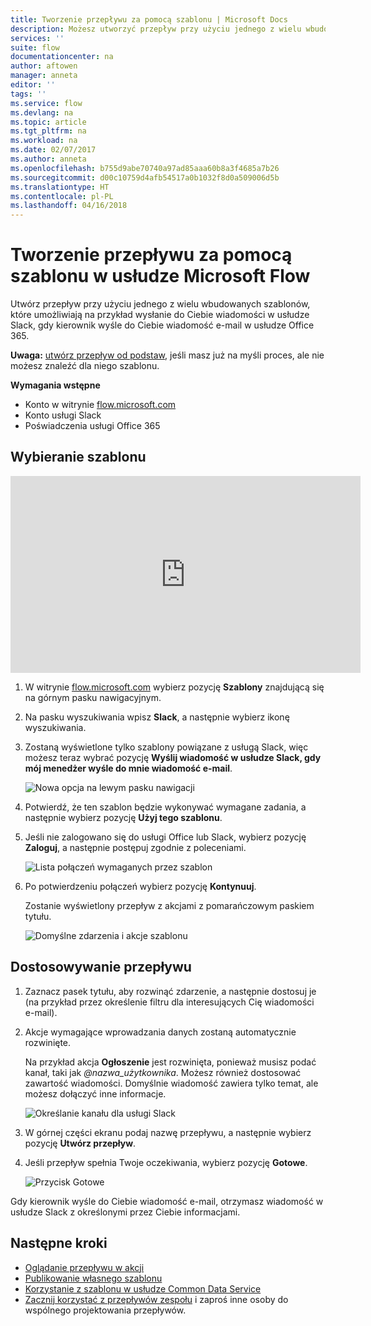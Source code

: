 ```yaml
---
title: Tworzenie przepływu za pomocą szablonu | Microsoft Docs
description: Możesz utworzyć przepływ przy użyciu jednego z wielu wbudowanych szablonów.
services: ''
suite: flow
documentationcenter: na
author: aftowen
manager: anneta
editor: ''
tags: ''
ms.service: flow
ms.devlang: na
ms.topic: article
ms.tgt_pltfrm: na
ms.workload: na
ms.date: 02/07/2017
ms.author: anneta
ms.openlocfilehash: b755d9abe70740a97ad85aaa60b8a3f4685a7b26
ms.sourcegitcommit: d00c10759d4afb54517a0b1032f8d0a509006d5b
ms.translationtype: HT
ms.contentlocale: pl-PL
ms.lasthandoff: 04/16/2018
---
```

# <a name="create-a-flow-from-a-template-in-microsoft-flow"></a>Tworzenie przepływu za pomocą szablonu w usłudze Microsoft Flow
Utwórz przepływ przy użyciu jednego z wielu wbudowanych szablonów, które umożliwiają na przykład wysłanie do Ciebie wiadomości w usłudze Slack, gdy kierownik wyśle do Ciebie wiadomość e-mail w usłudze Office 365.

**Uwaga:** [utwórz przepływ od podstaw](get-started-logic-flow.md), jeśli masz już na myśli proces, ale nie możesz znaleźć dla niego szablonu.

**Wymagania wstępne**

* Konto w witrynie [flow.microsoft.com](https://flow.microsoft.com)
* Konto usługi Slack
* Poświadczenia usługi Office 365

## <a name="choose-a-template"></a>Wybieranie szablonu
<iframe width="560" height="315" src="https://www.youtube.com/embed/ZJK8cYdjAic?list=PL8nfc9haGeb55I9wL9QnWyHp3ctU2_ThF" frameborder="0" allowfullscreen></iframe>

1. W witrynie [flow.microsoft.com](https://flow.microsoft.com) wybierz pozycję **Szablony** znajdującą się na górnym pasku nawigacyjnym.
2. Na pasku wyszukiwania wpisz **Slack**, a następnie wybierz ikonę wyszukiwania.
3. Zostaną wyświetlone tylko szablony powiązane z usługą Slack, więc możesz teraz wybrać pozycję **Wyślij wiadomość w usłudze Slack, gdy mój menedżer wyśle do mnie wiadomość e-mail**.
   
    ![Nowa opcja na lewym pasku nawigacji](./media/get-started-logic-template/select-template.png)
4. Potwierdź, że ten szablon będzie wykonywać wymagane zadania, a następnie wybierz pozycję **Użyj tego szablonu**.
5. Jeśli nie zalogowano się do usługi Office lub Slack, wybierz pozycję **Zaloguj**, a następnie postępuj zgodnie z poleceniami.
   
    ![Lista połączeń wymaganych przez szablon](./media/get-started-logic-template/confirm-connections.png)
6. Po potwierdzeniu połączeń wybierz pozycję **Kontynuuj**.
   
    Zostanie wyświetlony przepływ z akcjami z pomarańczowym paskiem tytułu.
   
    ![Domyślne zdarzenia i akcje szablonu](./media/get-started-logic-template/template-default.png)

## <a name="customize-your-flow"></a>Dostosowywanie przepływu
1. Zaznacz pasek tytułu, aby rozwinąć zdarzenie, a następnie dostosuj je (na przykład przez określenie filtru dla interesujących Cię wiadomości e-mail).
2. Akcje wymagające wprowadzania danych zostaną automatycznie rozwinięte.
   
    Na przykład akcja **Ogłoszenie** jest rozwinięta, ponieważ musisz podać kanał, taki jak *\@nazwa_użytkownika*. Możesz również dostosować zawartość wiadomości. Domyślnie wiadomość zawiera tylko temat, ale możesz dołączyć inne informacje.
   
    ![Określanie kanału dla usługi Slack](./media/get-started-logic-template/specify-keyword.png)
3. W górnej części ekranu podaj nazwę przepływu, a następnie wybierz pozycję **Utwórz przepływ**.
4. Jeśli przepływ spełnia Twoje oczekiwania, wybierz pozycję **Gotowe**.
   
    ![Przycisk Gotowe](./media/get-started-logic-template/done.png)

Gdy kierownik wyśle do Ciebie wiadomość e-mail, otrzymasz wiadomość w usłudze Slack z określonymi przez Ciebie informacjami.

## <a name="next-steps"></a>Następne kroki
* [Oglądanie przepływu w akcji](see-a-flow-run.md)
* [Publikowanie własnego szablonu](publish-a-template.md)
* [Korzystanie z szablonu w usłudze Common Data Service](common-data-model-intro.md)
* [Zacznij korzystać z przepływów zespołu](create-team-flows.md) i zaproś inne osoby do wspólnego projektowania przepływów.

